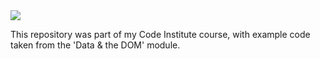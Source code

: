 <img src="https://codeinstitute.s3.amazonaws.com/fullstack/ci_logo_small.png" style="margin: 0;">


This repository was part of my Code Institute course, with example code taken from the 'Data & the DOM' module. 
